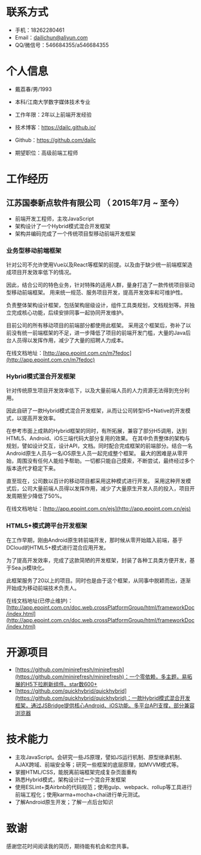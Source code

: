 # 联系方式

- 手机：18262280461
- Email：dailichun@aliyun.com
- QQ/微信号：546684355/a546684355

# 个人信息

 - 戴荔春/男/1993
 - 本科/江南大学数字媒体技术专业
 - 工作年限：2年以上前端开发经验
 - 技术博客：https://dailc.github.io/
 - Github：https://github.com/dailc

 - 期望职位：高级前端工程师

# 工作经历

## 江苏国泰新点软件有限公司 （ 2015年7月 ~ 至今）

- 前端开发工程师，主攻JavaScript
- 架构设计了一个Hybrid模式混合开发框架
- 架构并编码完成了一个传统项目型移动前端开发框架

### **业务型移动前端框架**

针对公司不允许使用Vue以及React等框架的前提。以及由于缺少统一前端框架造成项目开发效率低下的情况。

因此，结合公司的特色业务，针对特殊的适用人群，量身打造了一款传统项目驱动型移动前端框架。
用来统一规范、服务项目开发，提高开发效率和可维护性。

负责整体架构设计框架，包括架构层级设计，组件工具类规划，文档规划等。并独立完成核心功能，后续安排同事一起协同开发维护。

目前公司的所有移动项目的前端部分都使用此框架。
采用这个框架后，弥补了以前没有统一前端框架的不足，进一步降低了项目的前端开发门槛，大量的Java后台人员得以发挥作用，减少了大量的招聘人力成本。

在线文档地址：[http://app.epoint.com.cn/m7fedoc](http://app.epoint.com.cn/m7fedoc)

### **Hybrid模式混合开发框架**

针对传统原生项目开发效率低下，以及大量前端人员的人力资源无法得到充分利用。

因此自研了一款Hybrid模式混合开发框架，从而让公司转型H5+Native的开发模式，以提高开发效率。

在参考市面上成熟的Hybrid框架的同时，有所拓展，兼容了部分H5调用，达到HTML5、Android、iOS三端代码大部分复用的效果。
在其中负责整体的架构与规划，譬如设计交互，设计API，文档。同时配合完成框架的前端部分。结合一名Android原生人员与一名iOS原生人员一起完成整个框架。
最大的困难是从零开始，周围没有任何人能给予帮助。一切都只能自己摸索，不断尝试，最终经过多个版本迭代才稳定下来。

直至现在，公司数以百计的移动项目都采用这种模式进行开发。
采用这种开发模式后，公司大量前端人员得以发挥作用，减少了大量原生开发人员的投入，项目开发周期至少降低了50%。

在线文档地址：[http://app.epoint.com.cn/ejs](http://app.epoint.com.cn/ejs)

### **HTML5+模式跨平台开发框架**

在工作早期，刚由Android原生转前端开发，那时候从零开始踏入前端，基于DCloud的HTML5+模式进行混合应用开发。

为了提高开发效率，完成了这款简陋的开发框架，封装了各种工具类方便开发，基于Sea.js模块化。

此框架服务了20以上的项目。同时也是由于这个框架，从同事中脱颖而出，逐渐开始成为移动前端技术负责人。

在线文档地址(已停止维护)：[http://app.epoint.com.cn/doc.web.crossPlatformGroup/html/frameworkDoc/index.html](http://app.epoint.com.cn/doc.web.crossPlatformGroup/html/frameworkDoc/index.html)
      
# 开源项目

  - [https://github.com/minirefresh/minirefresh](https://github.com/minirefresh/minirefresh)：一个零依赖，多主题，易拓展的H5下拉刷新组件。star数600+
  - [https://github.com/quickhybrid/quickhybrid](https://github.com/quickhybrid/quickhybrid)：一款Hybrid模式混合开发框架，通过JSBridge提供核心Android、iOS功能。多平台API支撑，部分兼容浏览器

# 技术能力

- 主攻JavaScript。会研究一些JS原理，譬如JS运行机制、原型继承机制、AJAX跨域、前端安全等；研究一些框架的底层原理，如MVVM模式等。
- 掌握HTML/CSS，能脱离前端框架完成复杂页面重构
- 熟悉Hybrid模式，架构设计过一个混合开发框架
- 使用ESLint+类Airbnb的代码规范；使用gulp、webpack、rollup等工具进行前端工程化；使用karma+mocha+chai进行单元测试。
- 了解Android原生开发；了解一点后台知识

# 致谢

感谢您花时间阅读我的简历，期待能有机会和您共事。